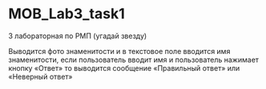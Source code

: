# MOB_Lab3_task1
3 лабораторная по РМП (угадай звезду)

Выводится фото знаменитости и в текстовое поле вводится имя знаменитости, если пользователь вводит имя и пользователь нажимает кнопку «Ответ» то выводится сообщение «Правильный ответ» или  «Неверный ответ» 
